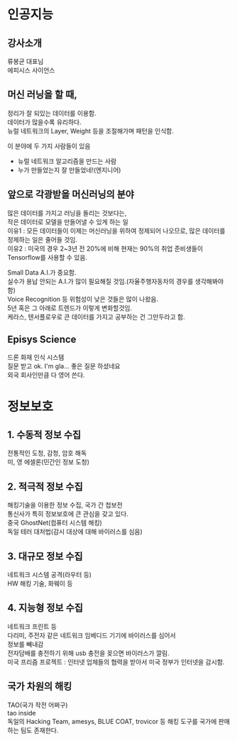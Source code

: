 # 인공지능

## 강사소개
류봉균 대표님  
에피시스 사이언스  
## 머신 러닝을 할 때,
정리가 잘 되있는 데이터를 이용함.  
데이터가 많을수록 유리하다.  
뉴럴 네트워크의 Layer, Weight 등을 조절해가며 패턴을 인식함.

이 분야에 두 가지 사람들이 있음  
- 뉴럴 네트워크 알고리즘을 만드는 사람
- 누가 만들었는지 잘 만들었네!(엔지니어)  

## 앞으로 각광받을 머신러닝의 분야
많은 데이터를 가지고 러닝을 돌리는 것보다는,  
작은 데이터로 모델을 만들어낼 수 있게 하는 일  
이유1 : 모든 데이터들이 이제는 머신러닝을 위하여 정제되어 나오므로, 많은 데이터를 정제하는 일은 줄어들 것임.  
이유2 : 미국의 경우 2~3년 전 20%에 비해 현재는 90%의 취업 준비생들이 Tensorflow를 사용할 수 있음.

Small Data A.I.가 중요함.  
실수가 용납 안되는 A.I.가 많이 필요해질 것임.(자율주행자동차의 경우를 생각해봐야 함)  
Voice Recognition 등 위험성이 낮은 것들은 많이 나왔음.  
5년 혹은 그 아래로 트렌드가 이렇게 변화할것임.  
케라스, 텐서플로우로 큰 데이터를 가지고 공부하는 건 그만두라고 함.  

## Episys Science
드론 화재 인식 시스템  
질문 받고 ok. I'm gla... 좋은 질문 하셨네요  
외국 회사인만큼 다 영어 쓴다.  

# 정보보호

## 1. 수동적 정보 수집
전통적인 도청, 감청, 암호 해독  
미, 영 에셀론(민간인 정보 도청)  

## 2. 적극적 정보 수집
해킹기술을 이용한 정보 수집, 국가 간 첩보전  
통신사가 특히 정보보호에 큰 관심을 갖고 있다.  
중국 GhostNet(컴퓨터 시스템 해킹)  
독일 테러 대처법(감시 대상에 대해 바이러스를 심음)  

## 3. 대규모 정보 수집
네트워크 시스템 공격(라우터 등)  
HW 해킹 기술, 화웨이 등  

## 4. 지능형 정보 수집
네트워크 프린트 등  
다리미, 주전자 같은 네트워크 임베디드 기기에 바이러스를 심어서    
정보를 빼내감  
전자담배를 충전하기 위해 usb 충전을 꽂으면 바이러스가 깔림.  
미국 프리즘 프로젝트 : 인터넷 업체들의 협력을 받아서 미국 정부가 인터넷을 감시함.  

## 국가 차원의 해킹
TAO(국가 작전 어쩌구)  
tao inside  
독일의 Hacking Team, amesys, BLUE COAT, trovicor 등 해킹 도구를 국가에 판매하는 팀도 존재한다.  
 
